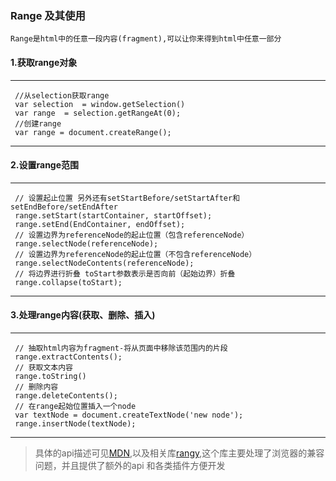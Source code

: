 ### Range 及其使用
  
  `Range是html中的任意一段内容(fragment),可以让你来得到html中任意一部分`
  
  
  #### 1.获取range对象
  
   ***
     //从selection获取range
     var selection  = window.getSelection()     
     var range  = selection.getRangeAt(0);
     //创建range
     var range = document.createRange();     
   ***

  #### 2.设置range范围
  
  
   ***
     // 设置起止位置 另外还有setStartBefore/setStartAfter和setEndBefore/setEndAfter
     range.setStart(startContainer, startOffset);
     range.setEnd(EndContainer, endOffset);
     // 设置边界为referenceNode的起止位置（包含referenceNode）
     range.selectNode(referenceNode);
     // 设置边界为referenceNode的起止位置（不包含referenceNode）
     range.selectNodeContents(referenceNode);
     // 将边界进行折叠 toStart参数表示是否向前（起始边界）折叠
     range.collapse(toStart);   
   ***
  #### 3.处理range内容(获取、删除、插入)
  
   ***
     // 抽取html内容为fragment-将从页面中移除该范围内的片段
     range.extractContents();
     // 获取文本内容
     range.toString()
     // 删除内容
     range.deleteContents();
     // 在range起始位置插入一个node
     var textNode = document.createTextNode('new node');
     range.insertNode(textNode); 
   ***
   
   >具体的api描述可见[MDN](https://developer.mozilla.org/en-US/docs/Web/API/range),以及相关库[rangy](https://github.com/timdown/rangy),这个库主要处理了浏览器的兼容问题，并且提供了额外的api
   和各类插件方便开发